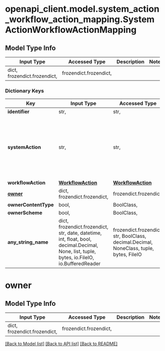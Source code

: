 # openapi_client.model.system_action_workflow_action_mapping.SystemActionWorkflowActionMapping

## Model Type Info
Input Type | Accessed Type | Description | Notes
------------ | ------------- | ------------- | -------------
dict, frozendict.frozendict,  | frozendict.frozendict,  |  | 

### Dictionary Keys
Key | Input Type | Accessed Type | Description | Notes
------------ | ------------- | ------------- | ------------- | -------------
**identifier** | str,  | str,  |  | [optional] 
**systemAction** | str,  | str,  |  | [optional] must be one of ["NEW", "EDIT", "PUBLISH", "UNPUBLISH", "ARCHIVE", "UNARCHIVE", "DELETE", "DESTROY", ] 
**workflowAction** | [**WorkflowAction**](WorkflowAction.md) | [**WorkflowAction**](WorkflowAction.md) |  | [optional] 
**[owner](#owner)** | dict, frozendict.frozendict,  | frozendict.frozendict,  |  | [optional] 
**ownerContentType** | bool,  | BoolClass,  |  | [optional] 
**ownerScheme** | bool,  | BoolClass,  |  | [optional] 
**any_string_name** | dict, frozendict.frozendict, str, date, datetime, int, float, bool, decimal.Decimal, None, list, tuple, bytes, io.FileIO, io.BufferedReader | frozendict.frozendict, str, BoolClass, decimal.Decimal, NoneClass, tuple, bytes, FileIO | any string name can be used but the value must be the correct type | [optional]

# owner

## Model Type Info
Input Type | Accessed Type | Description | Notes
------------ | ------------- | ------------- | -------------
dict, frozendict.frozendict,  | frozendict.frozendict,  |  | 

[[Back to Model list]](../../README.md#documentation-for-models) [[Back to API list]](../../README.md#documentation-for-api-endpoints) [[Back to README]](../../README.md)

